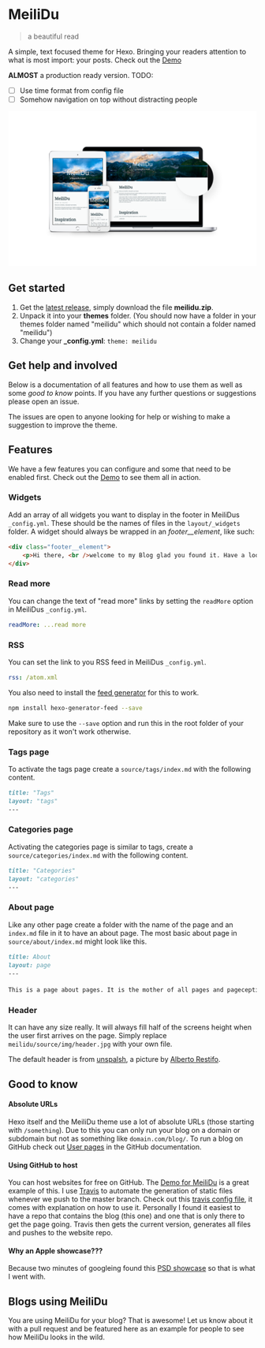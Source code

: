 # MeiliDu

> a beautiful read

A simple, text focused theme for Hexo. Bringing your readers attention to what is most import: your posts. Check out the [Demo](https://meilidu.github.io/)

**ALMOST** a production ready version.
TODO:
- [ ] Use time format from config file
- [ ] Somehow navigation on top without distracting people

![MeiliDu responsive showcase.](gitHubAssets/showcase.png)

## Get started

1. Get the [latest release](https://github.com/HoverBaum/meilidu-hexo/releases/latest), simply download the file **meilidu.zip**.
2. Unpack it into your **themes** folder. (You should now have a folder in your themes folder named "meilidu" which should not contain a folder named "meilidu")
3. Change your **_config.yml**: `theme: meilidu`

## Get help and involved

Below is a documentation of all features and how to use them as well as some *good to know* points. If you have any further questions or suggestions please open an issue.

The issues are open to anyone looking for help or wishing to make a suggestion to improve the theme.

## Features

We have a few features you can configure and some that need to be enabled first. Check out the [Demo](https://meilidu.github.io/) to see them all in action.

### Widgets

Add an array of all widgets you want to display in the footer in MeiliDus `_config.yml`. These should be the names of files in the `layout/_widgets` folder. A widget should always be wrapped in an *footer__element*, like such:

```html
<div class="footer__element">
	<p>Hi there, <br />welcome to my Blog glad you found it. Have a look around, will you?</p>
</div>
```

### Read more

You can change the text of "read more" links by setting the `readMore` option in MeiliDus `_config.yml`.

```yml
readMore: ...read more
```

### RSS

You can set the link to you RSS feed in MeiliDus `_config.yml`.

```yml
rss: /atom.xml
```

You also need to install the [feed generator](https://github.com/hexojs/hexo-generator-feed) for this to work.

```bash
npm install hexo-generator-feed --save
```

Make sure to use the `--save` option and run this in the root folder of your repository as it won't work otherwise.

### Tags page

To activate the tags page create a `source/tags/index.md` with the following content.

```markdown
title: "Tags"
layout: "tags"
---
```

### Categories page

Activating the categories page is similar to tags, create a `source/categories/index.md` with the following content.

```markdown
title: "Categories"
layout: "categories"
---
```

### About page

Like any other page create a folder with the name of the page and an `index.md` file in it to have an about page. The most basic about page in `source/about/index.md` might look like this.

```markdown
title: About
layout: page
---

This is a page about pages. It is the mother of all pages and pageception.
```

### Header

It can have any size really. It will always fill half of the screens height when the user first arrives on the page. Simply replace `meilidu/source/img/header.jpg` with your own file.

The default header is from [unspalsh](https://unsplash.com/search/landscape%20mountain?photo=Ni4NgA64TFQ), a picture by [Alberto Restifo](https://unsplash.com/@albertorestifo).


## Good to know

#### Absolute URLs

Hexo itself and the MeiliDu theme use a lot of absolute URLs (those starting with `/something`). Due to this you can only run your blog on a domain or subdomain but not as something like `domain.com/blog/`. To run a blog on GitHub check out [User pages](https://help.github.com/articles/user-organization-and-project-pages/) in the GitHub documentation.

#### Using GitHub to host

You can host websites for free on GitHub. The [Demo for MeiliDu](https://meilidu.github.io/) is a great example of this. I use [Travis](https://travis-ci.org/) to automate the generation of static files whenever we push to the master branch. Check out this [travis config file](https://gist.github.com/HoverBaum/d11361337d2c59f0de591c9c9390c1a9), it comes with explanation on how to use it. Personally I found it easiest to have a repo that contains the blog (this one) and one that is only there to get the page going. Travis then gets the current version, generates all files and pushes to the website repo.

#### Why an Apple showcase???

Because two minutes of googleing found this [PSD showcase](http://www.pixeden.com/psd-web-elements/modern-psd-responsive-showcase) so that is what I went with.

## Blogs using MeiliDu

You are using MeiliDu for your blog? That is awesome! Let us know about it with a pull request and be featured here as an example for people to see how MeiliDu looks in the wild.
